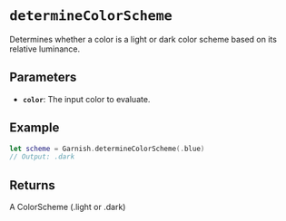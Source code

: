 # `determineColorScheme`

Determines whether a color is a light or dark color scheme based on its relative luminance.

## Parameters
- **`color`**: The input color to evaluate.

## Example
```swift
let scheme = Garnish.determineColorScheme(.blue)
// Output: .dark
```
## Returns
A ColorScheme (.light or .dark)
